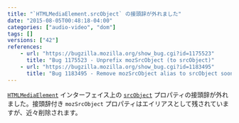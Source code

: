 ```yaml
---
title: "`HTMLMediaElement.srcObject` の接頭辞が外れました"
date: "2015-08-05T00:48:18-04:00"
categories: ["audio-video", "dom"]
tags: []
versions: ["42"]
references:
    - url: "https://bugzilla.mozilla.org/show_bug.cgi?id=1175523"
      title: "Bug 1175523 - Unprefix mozSrcObject (to srcObject)"
    - url: "https://bugzilla.mozilla.org/show_bug.cgi?id=1183495"
      title: "Bug 1183495 - Remove mozSrcObject alias to srcObject soon"
---
```

[`HTMLMediaElement`](https://developer.mozilla.org/docs/Web/API/HTMLMediaElement) インターフェイス上の [`srcObject`](https://developer.mozilla.org/docs/Web/API/HTMLMediaElement/srcObject) プロパティの接頭辞が外れました。接頭辞付き `mozSrcObject` プロパティはエイリアスとして残されていますが、近々削除されます。
